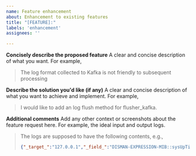 ```yaml
---
name: Feature enhancement
about: Enhancement to existing features
title: "[FEATURE]:"
labels: 'enhancement'
assignees: ''

---
```


**Concisely describe the proposed feature**
A clear and concise description of what you want. For example,
> The log format collected to Kafka is not friendly to subsequent processing

**Describe the solution you'd like (if any)**
A clear and concise description of what you want to achieve and implement. For example,
> I would like to add an log flush method for flusher_kafka.

**Additional comments**
Add any other context or screenshots about the feature request here.
For example, the ideal input and output logs.
> The logs are supposed to have the following contents, e.g.,
>
> ``` json
> {"_target_":"127.0.0.1","_field_":"DISMAN-EXPRESSION-MIB::sysUpTimeInstance","_oid_":".1.3.6.1.2.1.1.3.0","_type_":"TimeTicks","_content_":"10423593"}
> ```
